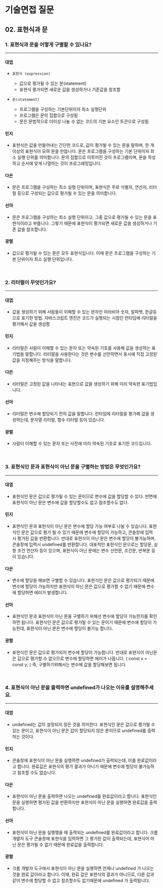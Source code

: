 # 기술면접 질문

## 02. 표현식과 문

### 1. 표현식과 문을 어떻게 구별할 수 있나요?

<hr>

#### 대엽

- `표현식 (expression)`

  - 값으로 평가될 수 있는 문(statement)
  - 표현식 평가되면 새로운 값을 생성하거나 기존값을 참조함

- `문(statement)`
  - 프로그램을 구성하는 기본단위이자 최소 실행단위
  - 프로그램은 문의 집합으로 구성됨
  - 문은 문법적으로 더이상 나눌 수 없는 코드의 기본 요소인 토큰으로 구성됨

#### 민지

- 표현식은 값을 만들어내는 간단한 코드로, 값이 평가될 수 있는 문을 말하며, 한 개 이상의 표현식이 모여 문을 만듭니다.
  문은 프로그램을 구성하는 기본 단위이자 최소 실행 단위를 의미합니다.
  문의 집합으로 이루어진 것이 프로그램이며, 문을 작성하고 순서에 맞게 나열하는 것이 프로그래밍입니다.

#### 다은

- 문은 프로그램을 구성하는 최소 실행 단위이며, 표현식은 주로 식별자, 연산자, 리터럴 등으로 구성되는 값으로 평가될 수 있는 문을 의미합니다.

#### 선아

- 문은 프로그램을 구성하는 최소 실행 단위이고, 그중 값으로 평가될 수 있는 문을 표현식이라고 부릅니다. 그렇기 때문에 표현식이 평가되면 새로운 값을 생성하거나 기존 값을 참조합니다.

#### 광렬

- 값으로 평가될 수 있는 문은 모두 표현식입니다. 이때 문은 프로그램을 구성하는 기본 단위이자 최소 실행 단위입니다.

<br>

### 2. 리터럴이 무엇인가요?

<hr>

#### 대엽

- 값을 생성하기 위해 사람들이 이해할 수 있는 문자인 아라비아 숫자, 알파벳, 한글등으로 표기한 방법. 자바스크립트 엔진은 코드가 실행되는 시점인 런타임에 리터럴을 평가해서 값을 생섬함

#### 민지

- 리터럴은 사람이 이해할 수 있는 문자 또는 약속된 기호를 사용해 값을 생성하는 표기법을 말합니다.
  리터럴을 사용한다는 것은 변수를 선언하면서 동시에 직접 고정된 값을 지정해주는 방식을 말합니다.

#### 다은

- 리터럴은 고정된 값을 나타내는 표현으로 값을 생성하기 위해 미리 약속한 표기법입니다.

#### 선아

- 리터럴은 변수에 할당되기 전의 값을 말합니다. 런타임에 리터럴을 평가해 값을 생성하는데, 문자열 리터럴, 함수 리터럴 등이 있습니다.

#### 광렬

- 사람이 이해할 수 있는 문자 또는 사전에 미리 약속된 기호로 표기한 코드입니다.

<br>

### 3. 표현식인 문과 표현식이 아닌 문을 구별하는 방법은 무엇인가요?

<hr>

#### 대엽

- 표현식인 문은 값으로 평가될 수 있는 문이므로 변수에 값을 할당할 수 있다. 반면에 표현식이 아닌 문은 변수에 값을 할당할수도 없고 참조할수도 없다.

#### 민지

- 표현식인 문과 표현식이 아닌 문은 변수에 할당 가능 여부로 나뉠 수 있습니다.
  표현식인 문은 값으로 평가 될 수 있기 때문에 변수에 할당이 가능하고, 콘솔창에 입력 시 평가된 값을 반환합니다.
  반대로 표현식이 아닌 문은 변수에 할당이 불가능하며, 콘솔창에 입력시 undefined를 반환합니다.
  대표적인 표현식인 문으로는 할당문, 삼항 조건 연산자 등이 있으며, 표현식이 아닌 문에는 변수 선언문, 조건문, 반복문 등이 있습니다.

#### 다은

- 변수에 할당을 해보면 구별할 수 있습니다. 표현식인 문은 값으로 평가되기 때문에 변수에 할당이 가능하지만 표현식이 아닌 문은 값으로 평가할 수 없기 때문에 변수에 할당하면 에러가 발생합니다.

#### 선아

- 표현식인 문과 표현식이 아닌 문을 구별하기 위해선 변수에 할당이 가능한지를 확인하면 됩니다. 표현식인 문은 값으로 평가될 수 있는 문이기 때문에 변수에 할당이 가능한데, 표현식이 아닌 문은 변수에 할당이 불가능 합니다.

#### 광렬

- 표현식인 문은 값으로 평가되어 변수에 할당이 가능합니다. 반대로 표현식이 아닌문은 값으로 평가할 수 없으므로 변수에 할당하면 에러가 나옵니다. ( const x = const y; ) 즉, 구별하기위해서는 변수에 값을 할당해보면 됩니다.

<br>

### 4. 표현식이 아닌 문을 출력하면 undefined가 나오는 이유를 설명해주세요.

<hr>

#### 대엽

- undefined는 값이 설정되지 않은 것을 의미한다. 표현식인 문은 값으로 평가될 수 있는 문이고, 표현식이 아닌 문은 값이 할당되지 않은 문이므로 undefined를 출력하는 것이다.

#### 민지

- 콘솔창에 표현식이 아닌 문을 실행하면 undefined가 출력되는데, 이를 완료값이라고 합니다.
  완료값은 표현식의 평가 결과가 아니기 때문에 변수에 할당이 불가능하고 참조할 수도 없습니다.

#### 다은

- 표현식이 아닌 문을 출력하면 나오는 undefined를 완료값이라고 합니다. 표현식인 문을 실행하면 평가된 값을 반환하지만 표현식이 아닌 문을 실행하면 완료값을 출력합니다.

#### 선아

- 표현식이 아닌 문을 실행했을 때 출력되는 undefined를 완료값이라고 합니다. 크롬 개발자 도구 콘솔창에 표현식을 입력하면 그 평가된 값이 출력되는데, 표현식이 아닌 문은 평가될 수 없기 때문에 완료값을 출력합니다.

#### 광렬

- 크롬 개발자 도구에서 표현식이 아닌 문을 실행하면 언제나 undefined 가 나오는 것을 완료 값이라고 합니다. 이때, 완료 값은 표현식의 결과가 아니므로, 다른 값과 같이 변수에 할당할 수 없고 참조할수도 없기때문에 undefined 가 출력됩니다.
